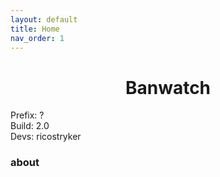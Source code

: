 ```yaml
---
layout: default
title: Home
nav_order: 1
---
```


<h1 align="center">Banwatch</h1>

Prefix: ?<br>
Build: 2.0<br>
Devs: ricostryker


### about




